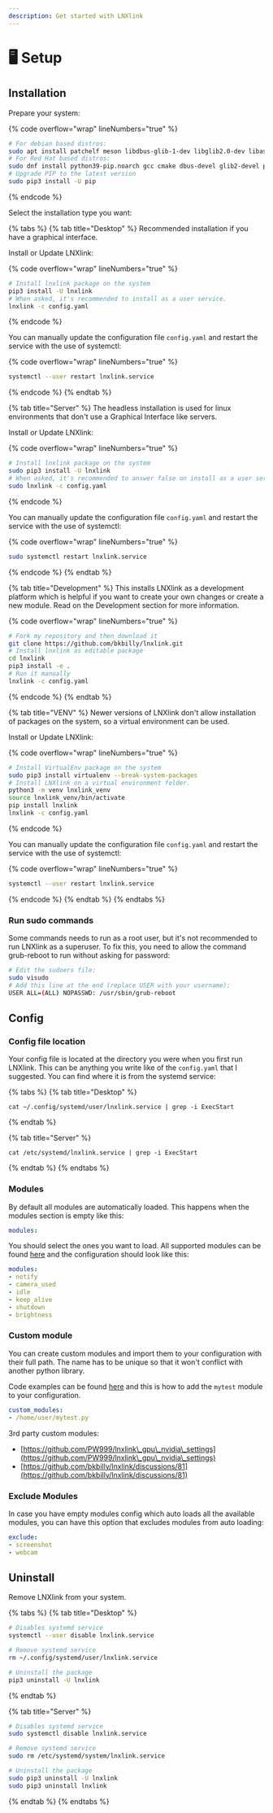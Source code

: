 ```yaml
---
description: Get started with LNXlink
---
```


# 🖥 Setup

## Installation

Prepare your system:

{% code overflow="wrap" lineNumbers="true" %}
```bash
# For debian based distros:
sudo apt install patchelf meson libdbus-glib-1-dev libglib2.0-dev libasound2-dev libgirepository1.0-dev python3-pip xdotool xdg-utils python3-pyaudio
# For Red Hat based distros:
sudo dnf install python39-pip.noarch gcc cmake dbus-devel glib2-devel python39-devel alsa-lib-devel
# Upgrade PIP to the latest version
sudo pip3 install -U pip
```
{% endcode %}

Select the installation type you want:

{% tabs %}
{% tab title="Desktop" %}
Recommended installation if you have a graphical interface.

Install or Update LNXlink:

{% code overflow="wrap" lineNumbers="true" %}
```bash
# Install lnxlink package on the system
pip3 install -U lnxlink
# When asked, it's recommended to install as a user service.
lnxlink -c config.yaml
```
{% endcode %}

You can manually update the configuration file `config.yaml` and restart the service with the use of systemctl:

{% code overflow="wrap" lineNumbers="true" %}
```bash
systemctl --user restart lnxlink.service
```
{% endcode %}
{% endtab %}

{% tab title="Server" %}
The headless installation is used for linux environments that don't use a Graphical Interface like servers.

Install or Update LNXlink:

{% code overflow="wrap" lineNumbers="true" %}
```bash
# Install lnxlink package on the system
sudo pip3 install -U lnxlink
# When asked, it's recommended to answer false on install as a user service.
sudo lnxlink -c config.yaml
```
{% endcode %}

You can manually update the configuration file `config.yaml` and restart the service with the use of systemctl:

{% code overflow="wrap" lineNumbers="true" %}
```bash
sudo systemctl restart lnxlink.service
```
{% endcode %}
{% endtab %}

{% tab title="Development" %}
This installs LNXlink as a development platform which is helpful if you want to create your own changes or create a new module. Read on the Development section for more information.

{% code overflow="wrap" lineNumbers="true" %}
```bash
# Fork my repository and then download it
git clone https://github.com/bkbilly/lnxlink.git
# Install lnxlink as editable package
cd lnxlink
pip3 install -e .
# Run it manually
lnxlink -c config.yaml
```
{% endcode %}
{% endtab %}

{% tab title="VENV" %}
Newer versions of LNXlink don't allow installation of packages on the system, so a virtual environment can be used.

Install or Update LNXlink:

{% code overflow="wrap" lineNumbers="true" %}
```bash
# Install VirtualEnv package on the system
sudo pip3 install virtualenv --break-system-packages
# Install LNXlink on a virtual environment folder.
python3 -m venv lnxlink_venv
source lnxlink_venv/bin/activate
pip install lnxlink
lnxlink -c config.yaml
```
{% endcode %}

You can manually update the configuration file `config.yaml` and restart the service with the use of systemctl:

{% code overflow="wrap" lineNumbers="true" %}
```bash
systemctl --user restart lnxlink.service
```
{% endcode %}
{% endtab %}
{% endtabs %}

### Run sudo commands

Some commands needs to run as a root user, but it's not recommended to run LNXlink as a superuser. To fix this, you need to allow the command grub-reboot to run without asking for password:

```bash
# Edit the sudoers file:
sudo visudo
# Add this line at the end (replace USER with your username):
USER ALL=(ALL) NOPASSWD: /usr/sbin/grub-reboot
```

## Config

### Config file location

Your config file is located at the directory you were when you first run LNXlink. This can be anything you write like of the `config.yaml` that I suggested. You can find where it is from the systemd service:

{% tabs %}
{% tab title="Desktop" %}
```
cat ~/.config/systemd/user/lnxlink.service | grep -i ExecStart
```
{% endtab %}

{% tab title="Server" %}
```
cat /etc/systemd/lnxlink.service | grep -i ExecStart
```
{% endtab %}
{% endtabs %}

### Modules

By default all modules are automatically loaded. This happens when the modules section is empty like this:

```yaml
modules:
```

You should select the ones you want to load. All supported modules can be found [here](https://github.com/bkbilly/lnxlink/blob/master/lnxlink/modules) and the configuration should look like this:

```yaml
modules:
- notify
- camera_used
- idle
- keep_alive
- shutdown
- brightness
```

### Custom module

You can create custom modules and import them to your configuration with their full path. The name has to be unique so that it won't conflict with another python library.

Code examples can be found [here](https://github.com/bkbilly/lnxlink/blob/master/lnxlink/modules) and this is how to add the `mytest` module to your configuration.

```yaml
custom_modules:
- /home/user/mytest.py
```

3rd party custom modules:

* [https://github.com/PW999/lnxlink\_gpu\_nvidia\_settings](https://github.com/PW999/lnxlink\_gpu\_nvidia\_settings)
* [https://github.com/bkbilly/lnxlink/discussions/81](https://github.com/bkbilly/lnxlink/discussions/81)

### Exclude Modules

In case you have empty modules config which auto loads all the available modules, you can have this option that excludes modules from auto loading:

```yaml
exclude:
- screenshot
- webcam
```

## Uninstall

Remove LNXlink from your system.

{% tabs %}
{% tab title="Desktop" %}
```bash
# Disables systemd service
systemctl --user disable lnxlink.service

# Remove systemd service
rm ~/.config/systemd/user/lnxlink.service

# Uninstall the package
pip3 uninstall -U lnxlink
```
{% endtab %}

{% tab title="Server" %}
```bash
# Disables systemd service
sudo systemctl disable lnxlink.service

# Remove systemd service
sudo rm /etc/systemd/system/lnxlink.service

# Uninstall the package
sudo pip3 uninstall -U lnxlink
sudo pip3 uninstall lnxlink
```
{% endtab %}
{% endtabs %}

